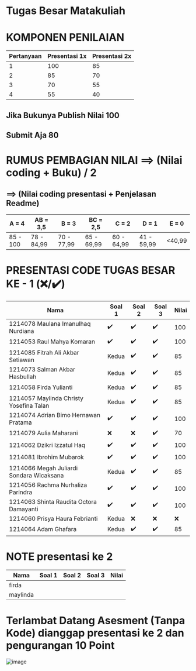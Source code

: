 # Tugas Besar Matakuliah

# KOMPONEN PENILAIAN

| Pertanyaan   | Presentasi 1x  | Presentasi 2x | 
| ----------- | ----------- | ----------- |
| 1 | 100 | 85 | 
| 2 | 85 | 70 | 
| 3 | 70 | 55  |
| 4 | 55 | 40  |

## Jika Bukunya Publish Nilai 100
## Submit Aja 80

# RUMUS PEMBAGIAN NILAI ==> (Nilai coding + Buku) / 2 
## ==> (Nilai coding presentasi + Penjelasan Readme)
| A = 4 | AB = 3,5 | B = 3 | BC = 2,5 |C = 2 |D = 1 | E = 0|
| -------- | -------- | -------- | -------- |-------- |-------- |-------- |
| 85 - 100 | 78 - 84,99 | 70 - 77,99 | 65 - 69,99 | 60 - 64,99 | 41 - 59,99 | <40,99|

# PRESENTASI CODE TUGAS BESAR KE - 1 (❌/✔️)

| Nama   | Soal 1  | Soal 2 | Soal 3 | Nilai |
| ----------- | ----------- | ----------- | ----------- | ----------- |
| 1214078 Maulana Imanulhaq Nurdiana  | ✔️ | ✔️ | ✔️ | 100 |
| 1214053 Raul Mahya Komaran  | ✔️ | ✔️ | ✔️ | 100 |
| 1214085 Fitrah Ali Akbar Setiawan | Kedua | ✔️ | ✔️ | 85 |
| 1214073 Salman Akbar Hasbullah  | Kedua | ✔️ | ✔️ | 85 |
| 1214058 Firda Yulianti  | Kedua | ✔️ | ✔️ | 85 |
| 1214057 Maylinda Christy Yosefina Talan  | Kedua | ✔️ | ✔️ | 85 |
| 1214074 Adrian Bimo Hernawan Pratama | ✔️  |✔️  | ✔️ |  100|
| 1214079 Aulia Maharani | ❌  |❌ | ✔️ | 70 |
| 1214062 Dzikri Izzatul Haq | ✔️ | ✔️ | ✔️ | 100 |
| 1214081 Ibrohim Mubarok | ✔️ | ✔️ | ✔️ | 100 |
| 1214066 Megah Juliardi Sondara Wicaksana | Kedua | ✔️ | ✔️ | 85 |
| 1214056 Rachma Nurhaliza Parindra | ✔️ | ✔️ | ✔️ | 100 |
| 1214063 Shinta Raudita Octora Damayanti | ✔️ | ✔️ | ✔️ | 100 |
| 1214060 Prisya Haura Febrianti |Kedua  | ❌ | ❌ |❌  |
| 1214064 Adam Ghafara | Kedua | ✔️ | ✔️ | 85 |

# NOTE  presentasi ke 2

| Nama   | Soal 1  | Soal 2 | Soal 3 | Nilai |
| ----------- | ----------- | ----------- | ----------- | ----------- |
| firda  |  |  |  |  
| maylinda  |  |  |  |  |

# Terlambat Datang Asesment (Tanpa Kode) dianggap presentasi ke 2 dan pengurangan 10 Point
![image](https://github.com/kerjabhakti/WS/assets/15622730/1c3639a2-946f-4ec4-9de0-0b6df6d21109)

